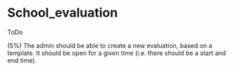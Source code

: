 # School_evaluation

<p>ToDo</p>
<p>(5%) The admin should be able to create a new evaluation, based on a template. It should be open for a given time (i.e. there should be a start and end time).</p>
